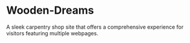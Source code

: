 # Wooden-Dreams
A sleek carpentry shop site that offers a comprehensive experience for visitors featuring multiple webpages.
